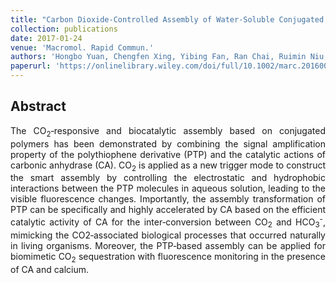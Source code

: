 ```yaml
---
title: "Carbon Dioxide‐Controlled Assembly of Water‐Soluble Conjugated Polymers Catalyzed by Carbonic Anhydrase"
collection: publications
date: 2017-01-24
venue: 'Macromol. Rapid Commun.'
authors: 'Hongbo Yuan, Chengfen Xing, Yibing Fan, Ran Chai, Ruimin Niu, Yong Zhan, Fei Peng, Junjie Qi'
paperurl: 'https://onlinelibrary.wiley.com/doi/full/10.1002/marc.201600726'
---
```


<h2> Abstract </h2>
<p align= "justify">
The CO<sub>2</sub>‐responsive and biocatalytic assembly based on conjugated polymers has been demonstrated by combining the signal amplification property of the polythiophene derivative (PTP) and the catalytic actions of carbonic anhydrase (CA). CO<sub>2</sub> is applied as a new trigger mode to construct the smart assembly by controlling the electrostatic and hydrophobic interactions between the PTP molecules in aqueous solution, leading to the visible fluorescence changes. Importantly, the assembly transformation of PTP can be specifically and highly accelerated by CA based on the efficient catalytic activity of CA for the inter‐conversion between CO<sub>2</sub>  and HCO<sub>3</sub><sup>-</sup>, mimicking the CO2‐associated biological processes that occurred naturally in living organisms. Moreover, the PTP‐based assembly can be applied for biomimetic CO<sub>2</sub>  sequestration with fluorescence monitoring in the presence of CA and calcium.

